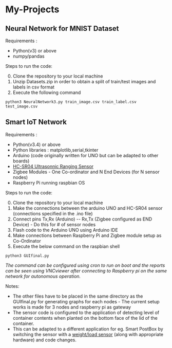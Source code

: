 # My-Projects


## Neural Network for MNIST Dataset

Requirements : 
* Python(v3) or above
* numpy/pandas

Steps to run the code:

0. Clone the repository to your local machine
1. Unzip Datasets.zip in order to obtain a split of train/test images and labels in csv format
2. Execute the following command
```
python3 NeuralNetwork3.py train_image.csv train_label.csv test_image.csv
```


## Smart IoT Network

Requirements : 
* Python(v3.4) or above
* Python libraries : matplotlib,serial,tkinter
* Arduino (code originally written for UNO but can be adapted to other boards) 
* [HC-SR04 Ultrasonnic Ranging Sensor](https://cdn.sparkfun.com/datasheets/Sensors/Proximity/HCSR04.pdf)
* Zigbee Modules - One Co-ordinator and N End Devices (for N sensor nodes)
* Raspberry Pi running raspbian OS

Steps to run the code:

0. Clone the repository to your local machine
1. Make the connections between the arduino UNO and HC-SR04 sensor (connections specified in the .ino file)
2. Connect pins Tx,Rx (Arduino) -- Rx,Tx (Zigbee configured as END Device) - Do this for # of sensor nodes 
3. Flash code to the Arduino UNO using Arduino IDE
4. Make connections between Raspberry Pi and Zigbee module setup as Co-Ordinator
5. Execute the below command on the raspbian shell 
```
python3 GUIfinal.py
```

*The command can be configured using cron to run on boot and the reports can be seen using VNCviewer after connecting to Raspberry pi on the same network for autonomous operation.*

Notes: 
* The other files have to be placed in the same directory as the GUIfinal.py for generating graphs for each nodes - The current setup works is made for 3 nodes and raspberry pi as gateway
* The sensor code is configured to the application of detecting level of container contents when planted on the bottom face of the lid of the container.
* This can be adapted to a different application for eg. Smart PostBox by switching the sensor with a [weight/load sensor](https://www.sparkfun.com/products/10245) (along with appropriate hardware) and code changes.


